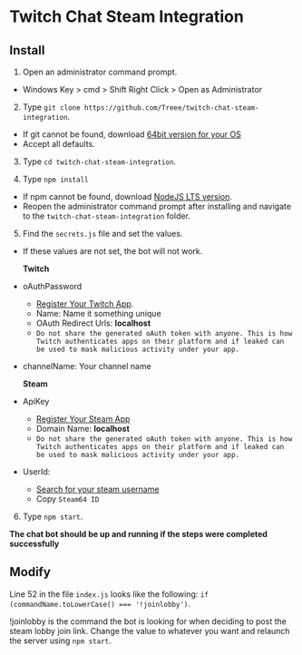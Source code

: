 # Twitch Chat Steam Integration

## Install

1. Open an administrator command prompt.
-   Windows Key > cmd > Shift Right Click > Open as Administrator

2. Type `git clone https://github.com/Treee/twitch-chat-steam-integration`.
- If git cannot be found, download [64bit version for your OS](https://git-scm.com/downloads)
- Accept all defaults.

3. Type `cd twitch-chat-steam-integration`.

4. Type `npm install`
- If npm cannot be found, download [NodeJS LTS version](https://nodejs.org/en/).
- Reopen the administrator command prompt after installing and navigate to the `twitch-chat-steam-integration` folder. 

5. Find the `secrets.js` file and set the values.
- If these values are not set, the bot will not work.

    **Twitch**
- oAuthPassword

    - [Register Your Twitch App](https://dev.twitch.tv/console/apps/create).
    - Name: Name it something unique
    - OAuth Redirect Urls: **localhost**
    - `Do not share the generated oAuth token with anyone. This is how Twitch authenticates apps on their platform and if leaked can be used to mask malicious activity under your app.`
- channelName: Your channel name

    **Steam**
- ApiKey

    - [Register Your Steam App](https://steamcommunity.com/dev/apikey)
    - Domain Name: **localhost**
    - `Do not share the generated oAuth token with anyone. This is how Twitch authenticates apps on their platform and if leaked can be used to mask malicious activity under your app.`
- UserId:

    - [Search for your steam username](https://steamid.xyz/)
    - Copy `Steam64 ID`

6. Type `npm start`.

**The chat bot should be up and running if the steps were completed successfully**


## Modify

Line 52 in the file `index.js` looks like the following: `if (commandName.toLowerCase() === '!joinlobby')`.

!joinlobby is the command the bot is looking for when deciding to post the steam lobby join link. Change the value to whatever you want and relaunch the server using `npm start`.